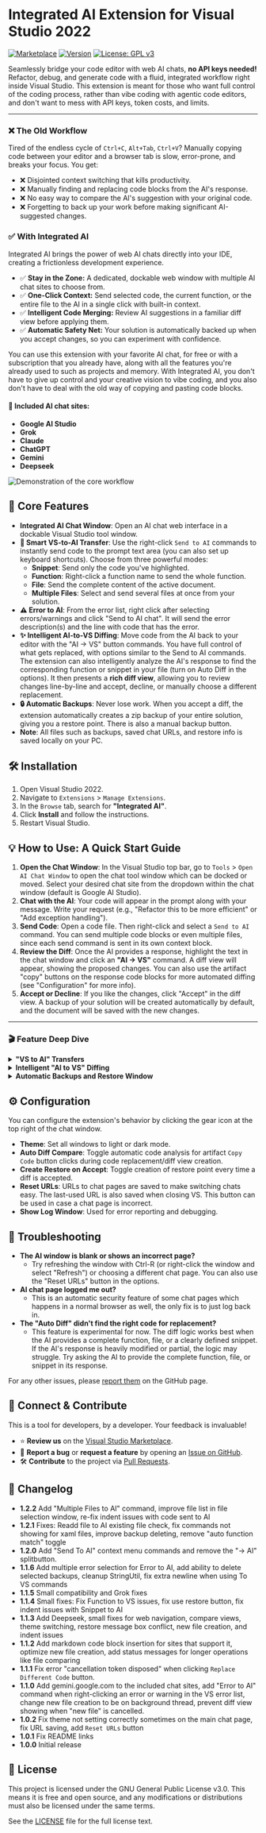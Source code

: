 # Integrated AI Extension for Visual Studio 2022

[![Marketplace](https://img.shields.io/visual-studio-marketplace/v/Kyle-Grubbs.integrated-ai?style=flat&label=VS%20Marketplace&color=5C2D91)](https://marketplace.visualstudio.com/items?itemName=Kyle-Grubbs.integrated-ai)
[![Version](https://img.shields.io/visual-studio-marketplace/i/Kyle-Grubbs.integrated-ai?style=flat&label=Installs)](https://marketplace.visualstudio.com/items?itemName=Kyle-Grubbs.integrated-ai)
[![License: GPL v3](https://img.shields.io/badge/License-GPLv3-blue.svg?style=flat)](https://www.gnu.org/licenses/gpl-3.0)

Seamlessly bridge your code editor with web AI chats, **no API keys needed!** Refactor, debug, and generate code with a fluid, integrated workflow right inside Visual Studio. This extension is meant for those who want full control of the coding process, rather than vibe coding with agentic code editors, and don't want to mess with API keys, token costs, and limits. 

---

### ❌ The Old Workflow

Tired of the endless cycle of `Ctrl+C`, `Alt+Tab`, `Ctrl+V`? Manually copying code between your editor and a browser tab is slow, error-prone, and breaks your focus. You get:

- ❌ Disjointed context switching that kills productivity.
- ❌ Manually finding and replacing code blocks from the AI's response.
- ❌ No easy way to compare the AI's suggestion with your original code.
- ❌ Forgetting to back up your work before making significant AI-suggested changes.

### ✅ With Integrated AI

Integrated AI brings the power of web AI chats directly into your IDE, creating a frictionless development experience.

- ✅ **Stay in the Zone:** A dedicated, dockable web window with multiple AI chat sites to choose from.
- ✅ **One-Click Context:** Send selected code, the current function, or the entire file to the AI in a single click with built-in context.
- ✅ **Intelligent Code Merging:** Review AI suggestions in a familiar diff view before applying them.
- ✅ **Automatic Safety Net:** Your solution is automatically backed up when you accept changes, so you can experiment with confidence.

You can use this extension with your favorite AI chat, for free or with a subscription that you already have, along with all the features you're already used to such as projects and memory. With Integrated AI, you don't have to give up control and your creative vision to vibe coding, and you also don't have to deal with the old way of copying and pasting code blocks.

#### 🤖 Included AI chat sites:

- **Google AI Studio**
- **Grok**
- **Claude**
- **ChatGPT**
- **Gemini**
- **Deepseek**

![Demonstration of the core workflow](https://github.com/KyleG-Mitutoyo/Integrated-AI-Extension/blob/main/assets/main%20demo.gif?raw=true)

## 🚀 Core Features

- **Integrated AI Chat Window**: Open an AI chat web interface in a dockable Visual Studio tool window.
- **🎯 Smart VS-to-AI Transfer**: Use the right-click `Send to AI` commands to instantly send code to the prompt text area (you can also set up keyboard shortcuts). Choose from three powerful modes:
  - **Snippet**: Send only the code you've highlighted.
  - **Function**: Right-click a function name to send the whole function.
  - **File**: Send the complete content of the active document.
  - **Multiple Files**: Select and send several files at once from your solution.
- **⚠️ Error to AI**: From the error list, right click after selecting errors/warnings and click "Send to AI chat". It will send the error description(s) and the line with code that has the error.
- **✨ Intelligent AI-to-VS Diffing**: Move code from the AI back to your editor with the "AI -> VS" button commands. You have full control of what gets replaced, with options similar to the Send to AI commands. The extension can also intelligently analyze the AI's response to find the corresponding function or snippet in your file (turn on Auto Diff in the options). It then presents a **rich diff view**, allowing you to review changes line-by-line and accept, decline, or manually choose a different replacement. 
- **🔒 Automatic Backups**: Never lose work. When you accept a diff, the extension automatically creates a zip backup of your entire solution, giving you a restore point. There is also a manual backup button.
- **Note**: All files such as backups, saved chat URLs, and restore info is saved locally on your PC.

## 🛠️ Installation

1.  Open Visual Studio 2022.
2.  Navigate to `Extensions` > `Manage Extensions`.
3.  In the `Browse` tab, search for **"Integrated AI"**.
4.  Click **Install** and follow the instructions.
5.  Restart Visual Studio.

## 💡 How to Use: A Quick Start Guide

1.  **Open the Chat Window**: In the Visual Studio top bar, go to `Tools` > `Open AI Chat Window` to open the chat tool window which can be docked or moved. Select your desired chat site from the dropdown within the chat window (default is Google AI Studio).
2.  **Chat with the AI**: Your code will appear in the prompt along with your message. Write your request (e.g., "Refactor this to be more efficient" or "Add exception handling").
3.  **Send Code**: Open a code file. Then right-click and select a `Send to AI` command. You can send multiple code blocks or even multiple files, since each send command is sent in its own context block.
4.  **Review the Diff**: Once the AI provides a response, highlight the text in the chat window and click an **"AI -> VS"** command. A diff view will appear, showing the proposed changes. You can also use the artifact "copy" buttons on the response code blocks for more automated diffing (see "Configuration" for more info).
5.  **Accept or Decline**: If you like the changes, click "Accept" in the diff view. A backup of your solution will be created automatically by default, and the document will be saved with the new changes.

---

### 🎬 Feature Deep Dive

<details>
<summary><b>"VS to AI" Transfers</b></summary>

Code is sent from VS to the AI chat with the `Send to AI` commands from the document right-click menu. The available commands show depending on what is right-clicked:
- File/Multiple Files to AI: anywhere in the document
- Snippet to AI: on highlighted text
- Function to AI: on a function name, where the function definition is within that same document

 Code blocks get a context header so the AI knows useful info such as filepath and type. Sites that allow markdown in prompts, such as AI Studio, have collapsible code blocks using ` ```code ` tags.

> Note: The function commands only work with files that are native to Visual Studio, such as C#, VB, C++, and F#. Files such as XAML and Javascript will still work > with snippets and full file transfers.

> Tip: To use keyboard shortcuts for any command, go to `Tools` > `Options` > `Environment/Keyboard` and search for the command to add a key combination. 
> Set the scope to `Text Editor` to avoid conflicts with existing shortcuts.

_![Send snippet to AI command](https://raw.githubusercontent.com/KyleG-Mitutoyo/Integrated-AI-Extension/refs/heads/main/assets/snippet%20from%20menu.png)_

_![Snippet in the prompt area](https://raw.githubusercontent.com/KyleG-Mitutoyo/Integrated-AI-Extension/refs/heads/main/assets/snippet.png)_

_![Send function to AI command](https://raw.githubusercontent.com/KyleG-Mitutoyo/Integrated-AI-Extension/refs/heads/main/assets/function%20from%20menu.png)_

_![Function in the prompt area](https://raw.githubusercontent.com/KyleG-Mitutoyo/Integrated-AI-Extension/refs/heads/main/assets/function.png)_

You can send errors or warnings from the VS error list by right-clicking on one or multiple errors and selecting "Send to AI chat". It will paste the error description, line number, and contents of the line into the prompt if it's just one error, and also navigate to that error in your code, even if a file is closed. Multiple errors/warnings selected will send just the descriptions, all in one click. To select multiple errors/warnings use ctrl+click or shift+click before right clicking on one of them.

_![Send Error to AI](https://raw.githubusercontent.com/KyleG-Mitutoyo/Integrated-AI-Extension/refs/heads/main/assets/error.png)_

_![Error in the prompt area](https://raw.githubusercontent.com/KyleG-Mitutoyo/Integrated-AI-Extension/refs/heads/main/assets/error%20prompt.png)_

</details>

<details>
<summary><b>Intelligent "AI to VS" Diffing</b></summary>

The "-> VS" commands are used to send highlighted or copied code from the AI chat to your editor. First it will check for highlighted text within the chat window, and if nothing is highlighted it will use whatever is in the clipboard. The code is merged into your existing file automatically, showing a diff view before applying changes. If a different code block to replace is needed, you can use the "Replace Different Code" button. There is also a new file option that will create one with the AI code and add it to the project.

If "Auto Diff" in the options is turned on, you don't even need to use button commands! This only woks with the artifact copy buttons. It works best with C# and VB code. For other file types, such as XAML, it will fallback to a full file replace or, if there is text selected in the code editor, a snippet replace.

For the "Function -> VS" command, auto matching attempts to find the function to replace by name, or adds it below the last existing function as a new function. If matching can't find anything, a window comes up which lets you choose which function to replace.

_![Replace Different Code window](https://raw.githubusercontent.com/KyleG-Mitutoyo/Integrated-AI-Extension/refs/heads/main/assets/choose%20code.png)_

</details>

<details>
<summary><b>Automatic Backups and Restore Window</b></summary>

After accepting a diff, a backup is created of the previous solution state (this can be disabled in the options). The AI code that was used for that diff and the chat page is also saved to allow for easy searching later. There is also a manual save button so your solution can be backed up at any time.

For restores a separate window opens with different options. There is a list of restores showing the AI code that was accepted right after that restore point. If you highlight some AI code in the chat window, the restore window will open to that restore point if it exists. You can also use "Go To Chat" to navigate there. Compare will show multiple diff views with each changed file, and you can restore that backup or close the diff views from there.

Note: After a restore it's best to `clean` > `rebuild` for the solution.

_![Restore Window](https://raw.githubusercontent.com/KyleG-Mitutoyo/Integrated-AI-Extension/refs/heads/main/assets/restore%20window.png)_

_![Restore Window Compare](https://github.com/KyleG-Mitutoyo/Integrated-AI-Extension/blob/main/assets/compare.gif?raw=true)_

</details>

## ⚙️ Configuration

You can configure the extension's behavior by clicking the gear icon at the top right of the chat window.

- **Theme**: Set all windows to light or dark mode.
- **Auto Diff Compare**: Toggle automatic code analysis for artifact `Copy Code` button clicks during code replacement/diff view creation.
- **Create Restore on Accept**: Toggle creation of restore point every time a diff is accepted.
- **Reset URLs**: URLs to chat pages are saved to make switching chats easy. The last-used URL is also saved when closing VS. This button can be used in case a chat page is incorrect.
- **Show Log Window**: Used for error reporting and debugging.

## 🚨 Troubleshooting

-   **The AI window is blank or shows an incorrect page?**
    -   Try refreshing the window with Ctrl-R (or right-click the window and select "Refresh") or choosing a different chat page. You can also use the "Reset URLs" button in the options.
-   **AI chat page logged me out?**
    -   This is an automatic security feature of some chat pages which happens in a normal browser as well, the only fix is to just log back in.
-   **The "Auto Diff" didn't find the right code for replacement?**
    -   This feature is experimental for now. The diff logic works best when the AI provides a complete function, file, or a clearly defined snippet. If the AI's response is heavily modified or partial, the logic may struggle. Try asking the AI to provide the complete function, file, or snippet in its response.

For any other issues, please [report them](https://github.com/KyleG-Mitutoyo/Integrated-AI-Extension/issues/new) on the GitHub page.

## 🤝 Connect & Contribute

This is a tool for developers, by a developer. Your feedback is invaluable!

-   ⭐ **Review us** on the [Visual Studio Marketplace](https://marketplace.visualstudio.com/items?itemName=Kyle-Grubbs.integrated-ai&ssr=false#review-details).
-   🐞 **Report a bug** or **request a feature** by opening an [Issue on GitHub](https://github.com/KyleG-Mitutoyo/Integrated-AI-Extension/issues).
-   🛠️ **Contribute** to the project via [Pull Requests](https://github.com/KyleG-Mitutoyo/Integrated-AI-Extension/pulls).

## 📝 Changelog

- **1.2.2** Add "Multiple Files to AI" command, improve file list in file selection window, re-fix indent issues with code sent to AI
- **1.2.1** Fixes: Readd file to AI existing file check, fix commands not showing for xaml files, improve backup deleting, remove "auto function match" toggle
- **1.2.0** Add "Send To AI" context menu commands and remove the "-> AI" splitbutton.
- **1.1.6** Add multiple error selection for Error to AI, add ability to delete selected backups, cleanup StringUtil, fix extra newline when using To VS commands
- **1.1.5** Small compatibility and Grok fixes
- **1.1.4** Small fixes: Fix Function to VS issues, fix use restore button, fix indent issues with Snippet to AI
- **1.1.3** Add Deepseek, small fixes for web navigation, compare views, theme switching, restore message box conflict, new file creation, and indent issues
- **1.1.2** Add markdown code block insertion for sites that support it, optimize new file creation, add status messages for longer operations like file comparing
- **1.1.1** Fix error "cancellation token disposed" when clicking `Replace Different Code` button.
- **1.1.0** Add gemini.google.com to the included chat sites, add "Error to AI" command when right-clicking an error or warning in the VS error list, change new file creation to be on background thread, prevent diff view showing when "new file" is cancelled.
- **1.0.2** Fix theme not setting correctly sometimes on the main chat page, fix URL saving, add `Reset URLs` button
- **1.0.1** Fix README links
- **1.0.0** Initial release

## 📄 License

This project is licensed under the GNU General Public License v3.0. This means it is free and open source, and any modifications or distributions must also be licensed under the same terms.

See the [LICENSE](https://raw.githubusercontent.com/KyleG-Mitutoyo/Integrated-AI-Extension/refs/heads/main/LICENSE) file for the full license text.